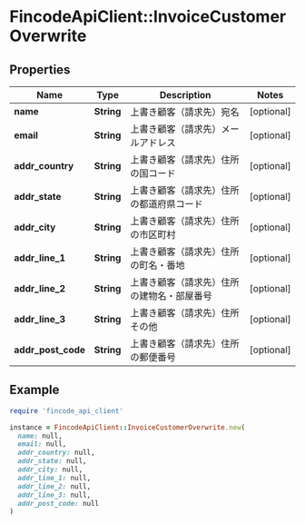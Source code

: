 # FincodeApiClient::InvoiceCustomerOverwrite

## Properties

| Name | Type | Description | Notes |
| ---- | ---- | ----------- | ----- |
| **name** | **String** | 上書き顧客（請求先）宛名    | [optional] |
| **email** | **String** | 上書き顧客（請求先）メールアドレス    | [optional] |
| **addr_country** | **String** | 上書き顧客（請求先）住所の国コード    | [optional] |
| **addr_state** | **String** | 上書き顧客（請求先）住所の都道府県コード    | [optional] |
| **addr_city** | **String** | 上書き顧客（請求先）住所の市区町村    | [optional] |
| **addr_line_1** | **String** | 上書き顧客（請求先）住所の町名・番地    | [optional] |
| **addr_line_2** | **String** | 上書き顧客（請求先）住所の建物名・部屋番号    | [optional] |
| **addr_line_3** | **String** | 上書き顧客（請求先）住所 その他    | [optional] |
| **addr_post_code** | **String** | 上書き顧客（請求先）住所の郵便番号    | [optional] |

## Example

```ruby
require 'fincode_api_client'

instance = FincodeApiClient::InvoiceCustomerOverwrite.new(
  name: null,
  email: null,
  addr_country: null,
  addr_state: null,
  addr_city: null,
  addr_line_1: null,
  addr_line_2: null,
  addr_line_3: null,
  addr_post_code: null
)
```


